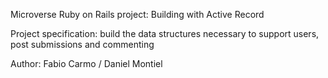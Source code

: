Microverse Ruby on Rails project: Building with Active Record

Project specification: build the data structures necessary to support users, post submissions and commenting

Author: Fabio Carmo / Daniel Montiel